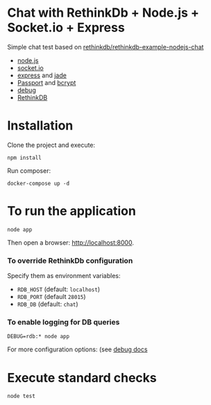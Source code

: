 # Chat with RethinkDb + Node.js + Socket.io + Express

Simple chat test based on [rethinkdb/rethinkdb-example-nodejs-chat](https://github.com/rethinkdb/rethinkdb-example-nodejs-chat)

* [node.js](http://nodejs.org)
* [socket.io](http://socket.io)
* [express](http://expressjs.com) and [jade](http://jade-lang.com)
* [Passport](http://passportjs.org) and [bcrypt](https://github.com/ncb000gt/node.bcrypt.js/)
* [debug](https://github.com/visionmedia/debug)
* [RethinkDB](http://www.rethinkdb.com/)

# Installation

Clone the project and execute: 

```
npm install
```

Run composer:

```
docker-compose up -d
```

# To run the application

```
node app
```
Then open a browser: <http://localhost:8000>.

### To override RethinkDb configuration

Specify them as environment variables:

* `RDB_HOST` (default: `localhost`)
* `RDB_PORT` (default `28015`)
* `RDB_DB` (default: `chat`)

### To enable logging for DB queries

```
DEBUG=rdb:* node app
```

For more configuration options: (see [debug docs](https://github.com/visionmedia/debug)

# Execute standard checks
 
 ```
node test
```
